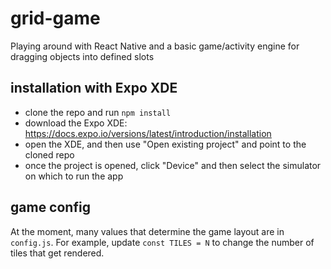 # grid-game
Playing around with React Native and a basic game/activity engine for dragging objects into defined slots

## installation with Expo XDE
- clone the repo and run `npm install`
- download the Expo XDE: https://docs.expo.io/versions/latest/introduction/installation
- open the XDE, and then use "Open existing project" and point to the cloned repo
- once the project is opened, click "Device" and then select the simulator on which to run the app

## game config
At the moment, many values that determine the game layout are in `config.js`. For example, update `const TILES = N` to change the number of tiles that get rendered.
